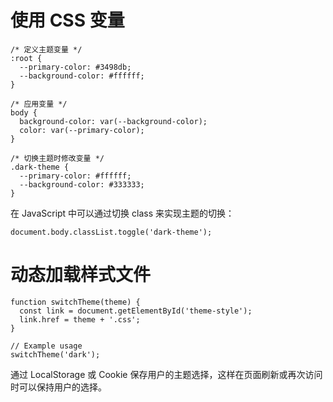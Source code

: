 # 使用 CSS 变量
```
/* 定义主题变量 */
:root {
  --primary-color: #3498db;
  --background-color: #ffffff;
}

/* 应用变量 */
body {
  background-color: var(--background-color);
  color: var(--primary-color);
}

/* 切换主题时修改变量 */
.dark-theme {
  --primary-color: #ffffff;
  --background-color: #333333;
}

```
在 JavaScript 中可以通过切换 class 来实现主题的切换：
```
document.body.classList.toggle('dark-theme');
```
# 动态加载样式文件
```
function switchTheme(theme) {
  const link = document.getElementById('theme-style');
  link.href = theme + '.css';
}

// Example usage
switchTheme('dark');
```

通过 LocalStorage 或 Cookie 保存用户的主题选择，这样在页面刷新或再次访问时可以保持用户的选择。